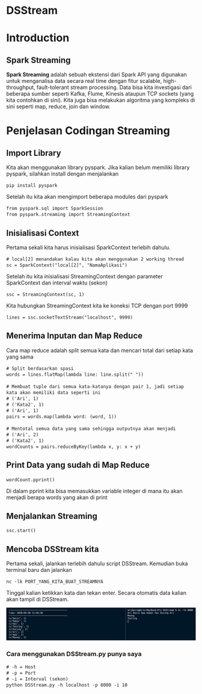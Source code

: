 # DSStream

# Introduction
## Spark Streaming
**Spark Streaming** adalah sebuah ekstensi dari Spark API yang digunakan untuk menganalisa data secara real time dengan fitur scalable, high-throughput, fault-tolerant stream processing. Data bisa kita investigasi dari beberapa sumber seperti Kafka, Flume, Kinesis ataupun TCP sockets (yang kita contohkan di sini). Kita juga bisa melakukan algoritma yang kompleks di sini seperti map, reduce, join dan window.

# Penjelasan Codingan Streaming

## Import Library
Kita akan menggunakan library pyspark. Jika kalian belum memiliki library pyspark, silahkan install dengan menjalankan 
```
pip install pyspark
```

Setelah itu kita akan mengimport beberapa modules dari pyspark

```
from pyspark.sql import SparkSession
from pyspark.streaming import StreamingContext
```

## Inisialisasi Context
Pertama sekali kita harus inisialisasi SparkContext terlebih dahulu.
```
# local[2] menandakan kalau kita akan menggunakan 2 working thread
sc = SparkContext("local[2]", "NamaAplikasi")
```

Setelah itu kita inisialisasi StreamingContext dengan parameter SparkContext dan interval waktu (sekon)
```
ssc = StreamingContext(sc, 1)
```

Kita hubungkan StreamingContext kita ke koneksi TCP dengan port 9999
```
lines = ssc.socketTextStream("localhost", 9999)
```

## Menerima Inputan dan Map Reduce
Cara map reduce adalah split semua kata dan mencari total dari setiap kata yang sama
```
# Split berdasarkan spasi
words = lines.flatMap(lambda line: line.split(" "))

# Membuat tuple dari semua kata-katanya dengan pair 1, jadi setiap kata akan memiliki data seperti ini
# ('Ari', 1)
# ('Kata2', 1)
# ('Ari', 1)
pairs = words.map(lambda word: (word, 1))

# Mentotal semua data yang sama sehingga outputnya akan menjadi
# ('Ari', 2)
# ('Kata2', 1)
wordCounts = pairs.reduceByKey(lambda x, y: x + y)
```

## Print Data yang sudah di Map Reduce
```
wordCount.pprint()
```
Di dalam pprint kita bisa memasukkan variable integer di mana itu akan menjadi berapa words yang akan di print


## Menjalankan Streaming
```
ssc.start()
```

## Mencoba DSStream kita
Pertama sekali, jalankan terlebih dahulu script DSStream. Kemudian buka terminal baru dan jalankan
```
nc -lk PORT_YANG_KITA_BUAT_STREAMNYA
```
Tinggal kalian ketikkan kata dan tekan enter.
Secara otomatis data kalian akan tampil di DSStream.

![Image of Testing](images/Testing.png)


### Cara menggunakan DSStream.py punya saya
```
# -h = Host
# -p = Port
# -i = Interval (sekon)
python DSStream.py -h localhost -p 8000 -i 10
```

